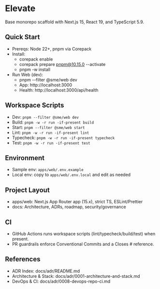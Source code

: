 # Elevate

Base monorepo scaffold with Next.js 15, React 19, and TypeScript 5.9.

## Quick Start

- Prereqs: Node 22+, pnpm via Corepack
- Install:
  - corepack enable
  - corepack prepare pnpm@10.15.0 --activate
  - pnpm -w install
- Run Web (dev):
  - pnpm --filter @sme/web dev
  - App: http://localhost:3000
  - Health: http://localhost:3000/api/health

## Workspace Scripts

- Dev: `pnpm --filter @sme/web dev`
- Build: `pnpm -w -r run -if-present build`
- Start: `pnpm --filter @sme/web start`
- Lint: `pnpm -w -r run -if-present lint`
- Typecheck: `pnpm -w -r run -if-present typecheck`
- Test: `pnpm -w -r run -if-present test`

## Environment

- Sample env: `apps/web/.env.example`
- Local env: copy to `apps/web/.env.local` and edit as needed

## Project Layout

- apps/web: Next.js App Router app (15.x), strict TS, ESLint/Prettier
- docs: Architecture, ADRs, roadmap, security/governance

## CI

- GitHub Actions runs workspace scripts (lint/typecheck/build/test) when present.
- PR guardrails enforce Conventional Commits and a Closes #<issue> reference.

## References

- ADR Index: docs/adr/README.md
- Architecture & Stack: docs/adr/0001-architecture-and-stack.md
- DevOps & CI: docs/adr/0008-devops-repo-ci.md
